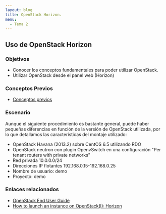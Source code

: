 ```yaml
---
layout: blog
title: OpenStack Horizon.
menu:
  - Tema 2
---
```

## Uso de OpenStack Horizon

### Objetivos

* Conocer los conceptos fundamentales para poder utilizar OpenStack.
* Utilizar OpenStack desde el panel web (Horizon)

### Conceptos Previos

* [Conceptos previos](conceptos_previos.html)

### Escenario

Aunque el siguiente procedimiento es bastante general, puede haber pequeñas
diferencias en función de la versión de OpenStack utilizada, por lo que
detallamos las características del montaje utilizado:

* OpenStack Havana (2013.2) sobre CentOS 6.5 utilizando RDO
* OpenStack neutron con plugin OpenvSwitch en una configuración "Per tenant
  routers with private networks"
* Red privada 10.0.0.0/24
* Direcciones IP flotantes 192.168.0.15-192.168.0.25
* Nombre de usuario: demo
* Proyecto: demo

### Enlaces relacionados

* [OpenStack End User Guide](http://docs.openstack.org/user-guide/content/index.html)
* [How to launch an instance on OpenStack(I): Horizon](http://albertomolina.wordpress.com/2013/11/20/how-to-launch-an-instance-on-openstack-i-horizon/)